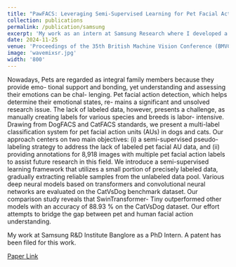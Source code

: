 ```yaml
---
title: "PawFACS: Leveraging Semi-Supervised Learning for Pet Facial Action Recognition"
collection: publications
permalink: /publication/samsung
excerpt: 'My work as an intern at Samsung Research where I developed a multi-label classification system for detecting facial action units in dogs and cats using a semi-supervised pseudo-labeling strategy, significantly enhancing the understanding of pet emotions by annotating 8,918 images and showing that the Swin Transformer-Tiny model achieves the highest accuracy on the CatVsDog dataset.'
date: 2024-11-25
venue: 'Proceedings of the 35th British Machine Vision Conference (BMVC) 2024, Glasgow, UK'
image: 'wavemixsr.jpg'
width: '800'
---
```

Nowadays, Pets are regarded as integral family members because they provide emo- tional support and bonding, yet understanding and assessing their emotions can be chal- lenging. Pet facial action detection, which helps determine their emotional states, re- mains a significant and unsolved research issue. The lack of labeled data, however, presents a challenge, as manually creating labels for various species and breeds is labor- intensive. Drawing from DogFACS and CatFACS standards, we present a multi-label classification system for pet facial action units (AUs) in dogs and cats. Our approach centers on two main objectives: (i) a semi-supervised pseudo-labeling strategy to address the lack of labeled pet facial AU data, and (ii) providing annotations for 8,918 images with multiple pet facial action labels to assist future research in this field. We introduce a semi-supervised learning framework that utilizes a small portion of precisely labeled data, gradually extracting reliable samples from the unlabeled data pool. Various deep neural models based on transformers and convolutional neural networks are evaluated on the CatVsDog benchmark dataset. Our comparison study reveals that SwinTransformer- Tiny outperformed other models with an accuracy of 88.93 % on the CatVsDog dataset. Our effort attempts to bridge the gap between pet and human facial action understanding.


My work at Samsung R&D Institute Banglore as a PhD Intern.
A patent has been filed for this work.

[Paper Link](https://bmvc2024.org/proceedings/288/)

